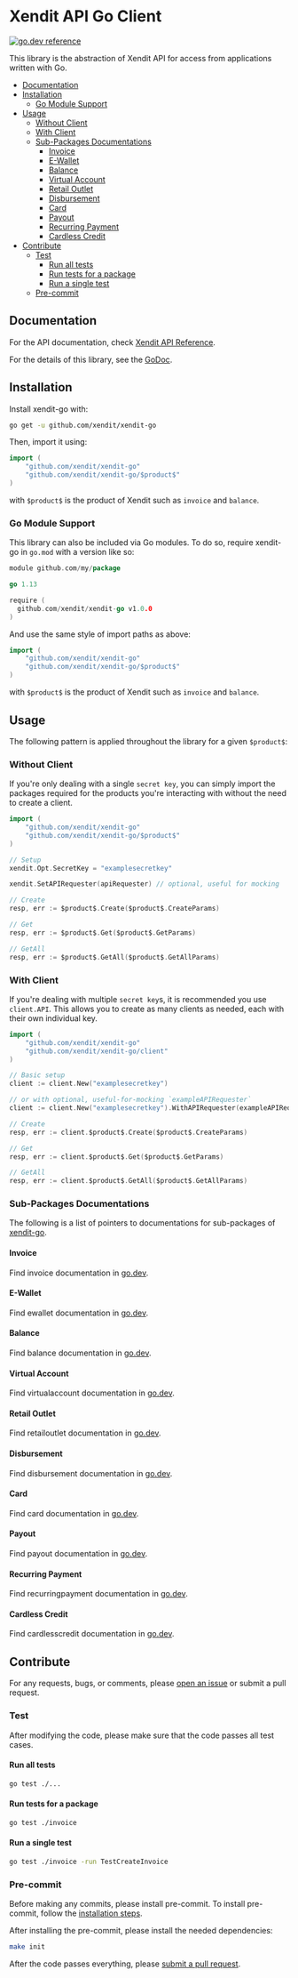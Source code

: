 # Xendit API Go Client

[![go.dev reference](https://img.shields.io/badge/go.dev-reference-007d9c?logo=go&logoColor=white&style=flat-square)](https://pkg.go.dev/github.com/xendit/xendit-go)

This library is the abstraction of Xendit API for access from applications written with Go.

<!-- START doctoc generated TOC please keep comment here to allow auto update -->
<!-- DON'T EDIT THIS SECTION, INSTEAD RE-RUN doctoc TO UPDATE -->


- [Documentation](#documentation)
- [Installation](#installation)
  - [Go Module Support](#go-module-support)
- [Usage](#usage)
  - [Without Client](#without-client)
  - [With Client](#with-client)
  - [Sub-Packages Documentations](#sub-packages-documentations)
    - [Invoice](#invoice)
    - [E-Wallet](#e-wallet)
    - [Balance](#balance)
    - [Virtual Account](#virtual-account)
    - [Retail Outlet](#retail-outlet)
    - [Disbursement](#disbursement)
    - [Card](#card)
    - [Payout](#payout)
    - [Recurring Payment](#recurring-payment)
    - [Cardless Credit](#cardless-credit)
- [Contribute](#contribute)
  - [Test](#test)
    - [Run all tests](#run-all-tests)
    - [Run tests for a package](#run-tests-for-a-package)
    - [Run a single test](#run-a-single-test)
  - [Pre-commit](#pre-commit)

<!-- END doctoc generated TOC please keep comment here to allow auto update -->

## Documentation

For the API documentation, check [Xendit API Reference](https://xendit.github.io/apireference).

For the details of this library, see the [GoDoc](https://pkg.go.dev/github.com/xendit/xendit-go).

## Installation

Install xendit-go with:

```sh
go get -u github.com/xendit/xendit-go
```

Then, import it using:

```go
import (
    "github.com/xendit/xendit-go"
    "github.com/xendit/xendit-go/$product$"
)
```

with `$product$` is the product of Xendit such as `invoice` and `balance`.

### Go Module Support

This library can also be included via Go modules. To do so, require xendit-go in `go.mod` with a version like so:

```go
module github.com/my/package

go 1.13

require (
  github.com/xendit/xendit-go v1.0.0
)
```

And use the same style of import paths as above:

```go
import (
    "github.com/xendit/xendit-go"
    "github.com/xendit/xendit-go/$product$"
)
```

with `$product$` is the product of Xendit such as `invoice` and `balance`.

## Usage

The following pattern is applied throughout the library for a given `$product$`:

### Without Client

If you're only dealing with a single `secret key`, you can simply import the packages required for the products you're interacting with without the need to create a client.

```go
import (
    "github.com/xendit/xendit-go"
    "github.com/xendit/xendit-go/$product$"
)

// Setup
xendit.Opt.SecretKey = "examplesecretkey"

xendit.SetAPIRequester(apiRequester) // optional, useful for mocking

// Create
resp, err := $product$.Create($product$.CreateParams)

// Get
resp, err := $product$.Get($product$.GetParams)

// GetAll
resp, err := $product$.GetAll($product$.GetAllParams)
```

### With Client

If you're dealing with multiple `secret key`s, it is recommended you use `client.API`. This allows you to create as many clients as needed, each with their own individual key.

```go
import (
    "github.com/xendit/xendit-go"
    "github.com/xendit/xendit-go/client"
)

// Basic setup
client := client.New("examplesecretkey")

// or with optional, useful-for-mocking `exampleAPIRequester`
client := client.New("examplesecretkey").WithAPIRequester(exampleAPIRequester)

// Create
resp, err := client.$product$.Create($product$.CreateParams)

// Get
resp, err := client.$product$.Get($product$.GetParams)

// GetAll
resp, err := client.$product$.GetAll($product$.GetAllParams)
```

### Sub-Packages Documentations

The following is a list of pointers to documentations for sub-packages of [xendit-go](https://github.com/xendit/xendit-go).

#### Invoice

Find invoice documentation in [go.dev](https://pkg.go.dev/github.com/xendit/xendit-go/invoice).

#### E-Wallet

Find ewallet documentation in [go.dev](https://pkg.go.dev/github.com/xendit/xendit-go/ewallet).

#### Balance

Find balance documentation in [go.dev](https://pkg.go.dev/github.com/xendit/xendit-go/balance).

#### Virtual Account

Find virtualaccount documentation in [go.dev](https://pkg.go.dev/github.com/xendit/xendit-go/virtualaccount).

#### Retail Outlet

Find retailoutlet documentation in [go.dev](https://pkg.go.dev/github.com/xendit/xendit-go/retailoutlet).

#### Disbursement

Find disbursement documentation in [go.dev](https://pkg.go.dev/github.com/xendit/xendit-go/disbursement).

#### Card

Find card documentation in [go.dev](https://pkg.go.dev/github.com/xendit/xendit-go/card).

#### Payout

Find payout documentation in [go.dev](https://pkg.go.dev/github.com/xendit/xendit-go/payout).

#### Recurring Payment

Find recurringpayment documentation in [go.dev](https://pkg.go.dev/github.com/xendit/xendit-go/recurringpayment).

#### Cardless Credit

Find cardlesscredit documentation in [go.dev](https://pkg.go.dev/github.com/xendit/xendit-go/cardlesscredit).

## Contribute

For any requests, bugs, or comments, please [open an issue](https://github.com/xendit/xendit-go/issues/new) or submit a pull request.

### Test

After modifying the code, please make sure that the code passes all test cases.

#### Run all tests

```sh
go test ./...
```

#### Run tests for a package

```sh
go test ./invoice
```

#### Run a single test

```sh
go test ./invoice -run TestCreateInvoice
```

### Pre-commit

Before making any commits, please install pre-commit.
To install pre-commit, follow the [installation steps](https://pre-commit.com/#install).

After installing the pre-commit, please install the needed dependencies:

```sh
make init
```

After the code passes everything, please [submit a pull request](https://github.com/xendit/xendit-go/pulls).
